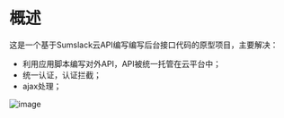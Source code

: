 # 概述

这是一个基于Sumslack云API编写编写后台接口代码的原型项目，主要解决：
- 利用应用脚本编写对外API，API被统一托管在云平台中；
- 统一认证，认证拦截；
- ajax处理；


![image](http://h5.sumslack.com/todo.png)